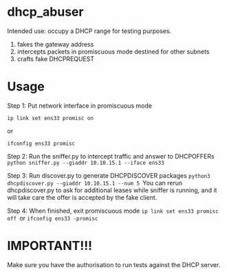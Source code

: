 # dhcp_abuser

Intended use: occupy a DHCP range for testing purposes.

1) fakes the gateway address
2) intercepts packets in promiscuous mode destined for other subnets
3) crafts fake DHCPREQUEST

# Usage 

Step 1: Put network interface in promiscuous mode

`ip link set ens33 promisc on`

or

`ifconfig ens33 promisc`

Step 2: Run the sniffer.py to intercept traffic and answer to DHCPOFFERs
`python sniffer.py --giaddr 10.10.15.1 --iface ens33
`

Step 3: Run discover.py to generate DHCPDISCOVER packages
`python3 dhcpdiscover.py --giaddr 10.10.15.1 --num 5
`You can rerun dhcpdiscover.py to ask for additional leases while sniffer is running, and it will take care the offer is accepted by the fake client. 

Step 4: When finished, exit promiscuous mode
`ip link set ens33 promisc off
`or
`ifconfig ens33 -promisc
`

# IMPORTANT!!! 

Make sure you have the authorisation to run tests against the DHCP server. 
